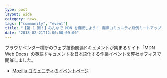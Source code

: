 ```yaml
---
type: post
layout: wide
category: news
tags: ["community", "event"]
title: "【第 1 回！】みんなで MDN を翻訳しよう！ 翻訳コミュニティ月例ミートアップ"
date: "2018-02-21T12:00:00-09:00"
---
```

ブラウザベンダー横断のウェブ技術関連ドキュメントが集まるサイト「MDN Web Docs」の英語ドキュメントを日本語化する作業イベントを弊社オフィスで開催しました。

* [Mozilla コミュニティのイベントページ](https://mozilla.doorkeeper.jp/events/70796)
